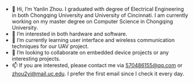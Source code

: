 - 👋 Hi, I’m Yanlin Zhou.
I graduated with degree of Electrical Engineering in both Chongqing University and University of Cincinnati.
I am currently working on my master degree on Computer Science in Chongqing University.
- 👀 I’m interested in both hardware and software.
- 🌱 I’m currently learning user interface and wireless communication techniques for our UAV project.
- 💞️ I’m looking to collaborate on embedded device projects or any interesting projects.
- 📫 If you are interested, please contact me via 570486155@qq.com or zhou2yi@mail.uc.edu. I prefer the first email since I check it every day.

<!---
Zed2135/Zed2135 is a ✨ special ✨ repository because its `README.md` (this file) appears on your GitHub profile.
You can click the Preview link to take a look at your changes.
--->
